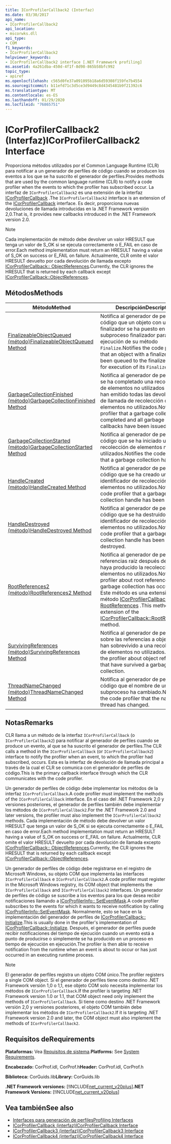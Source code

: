 ```yaml
---
title: ICorProfilerCallback2 (Interfaz)
ms.date: 03/30/2017
api_name:
- ICorProfilerCallback2
api_location:
- mscorwks.dll
api_type:
- COM
f1_keywords:
- ICorProfilerCallback2
helpviewer_keywords:
- ICorProfilerCallback2 interface [.NET Framework profiling]
ms.assetid: 4a261dba-450d-4f1f-8d98-865b58bfc992
topic_type:
- apiref
ms.openlocfilehash: c565d0fe37a091095b18a6d59308f159fe7b4554
ms.sourcegitcommit: b11efd71c3d5ce3d9449c8d4345481b9f21392c6
ms.translationtype: MT
ms.contentlocale: es-ES
ms.lasthandoff: 01/29/2020
ms.locfileid: "76865751"
---
```

# <a name="icorprofilercallback2-interface"></a><span data-ttu-id="27958-102">ICorProfilerCallback2 (Interfaz)</span><span class="sxs-lookup"><span data-stu-id="27958-102">ICorProfilerCallback2 Interface</span></span>
<span data-ttu-id="27958-103">Proporciona métodos utilizados por el Common Language Runtime (CLR) para notificar a un generador de perfiles de código cuando se producen los eventos a los que se ha suscrito el generador de perfiles.</span><span class="sxs-lookup"><span data-stu-id="27958-103">Provides methods that are used by the common language runtime (CLR) to notify a code profiler when the events to which the profiler has subscribed occur.</span></span> <span data-ttu-id="27958-104">La interfaz de `ICorProfilerCallback2` es una extensión de la interfaz [ICorProfilerCallback](icorprofilercallback-interface.md) .</span><span class="sxs-lookup"><span data-stu-id="27958-104">The `ICorProfilerCallback2` interface is an extension of the [ICorProfilerCallback](icorprofilercallback-interface.md) interface.</span></span> <span data-ttu-id="27958-105">Es decir, proporciona nuevas devoluciones de llamada introducidas en la .NET Framework versión 2,0.</span><span class="sxs-lookup"><span data-stu-id="27958-105">That is, it provides new callbacks introduced in the .NET Framework version 2.0.</span></span>  
  
> [!NOTE]
> <span data-ttu-id="27958-106">Cada implementación de método debe devolver un valor HRESULT que tenga un valor de S_OK si se ejecuta correctamente o E_FAIL en caso de error.</span><span class="sxs-lookup"><span data-stu-id="27958-106">Each method implementation must return an HRESULT having a value of S_OK on success or E_FAIL on failure.</span></span> <span data-ttu-id="27958-107">Actualmente, CLR omite el valor HRESULT devuelto por cada devolución de llamada excepto [ICorProfilerCallback:: ObjectReferences](icorprofilercallback-objectreferences-method.md).</span><span class="sxs-lookup"><span data-stu-id="27958-107">Currently, the CLR ignores the HRESULT that is returned by each callback except [ICorProfilerCallback::ObjectReferences](icorprofilercallback-objectreferences-method.md).</span></span>  
  
## <a name="methods"></a><span data-ttu-id="27958-108">Métodos</span><span class="sxs-lookup"><span data-stu-id="27958-108">Methods</span></span>  
  
|<span data-ttu-id="27958-109">Método</span><span class="sxs-lookup"><span data-stu-id="27958-109">Method</span></span>|<span data-ttu-id="27958-110">Descripción</span><span class="sxs-lookup"><span data-stu-id="27958-110">Description</span></span>|  
|------------|-----------------|  
|[<span data-ttu-id="27958-111">FinalizeableObjectQueued (método)</span><span class="sxs-lookup"><span data-stu-id="27958-111">FinalizeableObjectQueued Method</span></span>](icorprofilercallback2-finalizeableobjectqueued-method.md)|<span data-ttu-id="27958-112">Notifica al generador de perfiles de código que un objeto con un finalizador se ha puesto en cola en el subproceso finalizador para la ejecución de su método `Finalize`.</span><span class="sxs-lookup"><span data-stu-id="27958-112">Notifies the code profiler that an object with a finalizer has been queued to the finalizer thread for execution of its `Finalize` method.</span></span>|  
|[<span data-ttu-id="27958-113">GarbageCollectionFinished (método)</span><span class="sxs-lookup"><span data-stu-id="27958-113">GarbageCollectionFinished Method</span></span>](icorprofilercallback2-garbagecollectionfinished-method.md)|<span data-ttu-id="27958-114">Notifica al generador de perfiles que se ha completado una recolección de elementos no utilizados y que se han emitido todas las devoluciones de llamada de recolección de elementos no utilizados.</span><span class="sxs-lookup"><span data-stu-id="27958-114">Notifies the profiler that a garbage collection has completed and all garbage collection callbacks have been issued for it.</span></span>|  
|[<span data-ttu-id="27958-115">GarbageCollectionStarted (método)</span><span class="sxs-lookup"><span data-stu-id="27958-115">GarbageCollectionStarted Method</span></span>](icorprofilercallback2-garbagecollectionstarted-method.md)|<span data-ttu-id="27958-116">Notifica al generador de perfiles de código que se ha iniciado una recolección de elementos no utilizados.</span><span class="sxs-lookup"><span data-stu-id="27958-116">Notifies the code profiler that a garbage collection has started.</span></span>|  
|[<span data-ttu-id="27958-117">HandleCreated (método)</span><span class="sxs-lookup"><span data-stu-id="27958-117">HandleCreated Method</span></span>](icorprofilercallback2-handlecreated-method.md)|<span data-ttu-id="27958-118">Notifica al generador de perfiles de código que se ha creado un identificador de recolección de elementos no utilizados.</span><span class="sxs-lookup"><span data-stu-id="27958-118">Notifies the code profiler that a garbage collection handle has been created.</span></span>|  
|[<span data-ttu-id="27958-119">HandleDestroyed (método)</span><span class="sxs-lookup"><span data-stu-id="27958-119">HandleDestroyed Method</span></span>](icorprofilercallback2-handledestroyed-method.md)|<span data-ttu-id="27958-120">Notifica al generador de perfiles de código que se ha destruido un identificador de recolección de elementos no utilizados.</span><span class="sxs-lookup"><span data-stu-id="27958-120">Notifies the code profiler that a garbage collection handle has been destroyed.</span></span>|  
|[<span data-ttu-id="27958-121">RootReferences2 (método)</span><span class="sxs-lookup"><span data-stu-id="27958-121">RootReferences2 Method</span></span>](icorprofilercallback2-rootreferences2-method.md)|<span data-ttu-id="27958-122">Notifica al generador de perfiles las referencias raíz después de que se haya producido la recolección de elementos no utilizados.</span><span class="sxs-lookup"><span data-stu-id="27958-122">Notifies the profiler about root references after a garbage collection has occurred.</span></span> <span data-ttu-id="27958-123">Este método es una extensión del método [ICorProfilerCallback:: RootReferences](icorprofilercallback-rootreferences-method.md) .</span><span class="sxs-lookup"><span data-stu-id="27958-123">This method is an extension of the [ICorProfilerCallback::RootReferences](icorprofilercallback-rootreferences-method.md) method.</span></span>|  
|[<span data-ttu-id="27958-124">SurvivingReferences (método)</span><span class="sxs-lookup"><span data-stu-id="27958-124">SurvivingReferences Method</span></span>](icorprofilercallback2-survivingreferences-method.md)|<span data-ttu-id="27958-125">Notifica al generador de perfiles sobre las referencias a objetos que han sobrevivido a una recolección de elementos no utilizados.</span><span class="sxs-lookup"><span data-stu-id="27958-125">Notifies the profiler about object references that have survived a garbage collection.</span></span>|  
|[<span data-ttu-id="27958-126">ThreadNameChanged (método)</span><span class="sxs-lookup"><span data-stu-id="27958-126">ThreadNameChanged Method</span></span>](icorprofilercallback2-threadnamechanged-method.md)|<span data-ttu-id="27958-127">Notifica al generador de perfiles de código que el nombre de un subproceso ha cambiado.</span><span class="sxs-lookup"><span data-stu-id="27958-127">Notifies the code profiler that the name of a thread has changed.</span></span>|  
  
## <a name="remarks"></a><span data-ttu-id="27958-128">Notas</span><span class="sxs-lookup"><span data-stu-id="27958-128">Remarks</span></span>  
 <span data-ttu-id="27958-129">CLR llama a un método de la interfaz `ICorProfilerCallback` (o `ICorProfilerCallback2`) para notificar al generador de perfiles cuando se produce un evento, al que se ha suscrito el generador de perfiles.</span><span class="sxs-lookup"><span data-stu-id="27958-129">The CLR calls a method in the `ICorProfilerCallback` (or `ICorProfilerCallback2`) interface to notify the profiler when an event, to which the profiler had subscribed, occurs.</span></span> <span data-ttu-id="27958-130">Esta es la interfaz de devolución de llamada principal a través de la cual el CLR se comunica con el generador de perfiles de código.</span><span class="sxs-lookup"><span data-stu-id="27958-130">This is the primary callback interface through which the CLR communicates with the code profiler.</span></span>  
  
 <span data-ttu-id="27958-131">Un generador de perfiles de código debe implementar los métodos de la interfaz `ICorProfilerCallback`.</span><span class="sxs-lookup"><span data-stu-id="27958-131">A code profiler must implement the methods of the `ICorProfilerCallback` interface.</span></span> <span data-ttu-id="27958-132">En el caso del .NET Framework 2,0 y versiones posteriores, el generador de perfiles también debe implementar los métodos de `ICorProfilerCallback2`.</span><span class="sxs-lookup"><span data-stu-id="27958-132">For the .NET Framework 2.0 and later versions, the profiler must also implement the `ICorProfilerCallback2` methods.</span></span> <span data-ttu-id="27958-133">Cada implementación de método debe devolver un valor HRESULT que tenga un valor de S_OK si se ejecuta correctamente o E_FAIL en caso de error.</span><span class="sxs-lookup"><span data-stu-id="27958-133">Each method implementation must return an HRESULT having a value of S_OK on success or E_FAIL on failure.</span></span> <span data-ttu-id="27958-134">Actualmente, CLR omite el valor HRESULT devuelto por cada devolución de llamada excepto [ICorProfilerCallback:: ObjectReferences](icorprofilercallback-objectreferences-method.md).</span><span class="sxs-lookup"><span data-stu-id="27958-134">Currently, the CLR ignores the HRESULT that is returned by each callback except [ICorProfilerCallback::ObjectReferences](icorprofilercallback-objectreferences-method.md).</span></span>  
  
 <span data-ttu-id="27958-135">Un generador de perfiles de código debe registrarse en el registro de Microsoft Windows, su objeto COM que implementa las interfaces `ICorProfilerCallback` e `ICorProfilerCallback2`.</span><span class="sxs-lookup"><span data-stu-id="27958-135">A code profiler must register in the Microsoft Windows registry, its COM object that implements the `ICorProfilerCallback` and `ICorProfilerCallback2` interfaces.</span></span> <span data-ttu-id="27958-136">Un generador de perfiles de código se suscribe a los eventos para los que desea recibir notificaciones llamando a [ICorProfilerInfo:: SetEventMask](icorprofilerinfo-seteventmask-method.md).</span><span class="sxs-lookup"><span data-stu-id="27958-136">A code profiler subscribes to the events for which it wants to receive notification by calling [ICorProfilerInfo::SetEventMask](icorprofilerinfo-seteventmask-method.md).</span></span> <span data-ttu-id="27958-137">Normalmente, esto se hace en la implementación del generador de perfiles de [ICorProfilerCallback:: Initialize](icorprofilercallback-initialize-method.md).</span><span class="sxs-lookup"><span data-stu-id="27958-137">This is usually done in the profiler's implementation of [ICorProfilerCallback::Initialize](icorprofilercallback-initialize-method.md).</span></span> <span data-ttu-id="27958-138">Después, el generador de perfiles puede recibir notificaciones del tiempo de ejecución cuando un evento está a punto de producirse o simplemente se ha producido en un proceso en tiempo de ejecución en ejecución.</span><span class="sxs-lookup"><span data-stu-id="27958-138">The profiler is then able to receive notification from the runtime when an event is about to occur or has just occurred in an executing runtime process.</span></span>  
  
> [!NOTE]
> <span data-ttu-id="27958-139">El generador de perfiles registra un objeto COM único.</span><span class="sxs-lookup"><span data-stu-id="27958-139">The profiler registers a single COM object.</span></span> <span data-ttu-id="27958-140">Si el generador de perfiles tiene como destino .NET Framework versión 1,0 o 1,1, ese objeto COM solo necesita implementar los métodos de `ICorProfilerCallback`.</span><span class="sxs-lookup"><span data-stu-id="27958-140">If the profiler is targeting .NET Framework version 1.0 or 1.1, that COM object need only implement the methods of `ICorProfilerCallback`.</span></span> <span data-ttu-id="27958-141">Si tiene como destino .NET Framework versión 2,0 y versiones posteriores, el objeto COM también debe implementar los métodos de `ICorProfilerCallback2`.</span><span class="sxs-lookup"><span data-stu-id="27958-141">If it is targeting .NET Framework version 2.0 and later, the COM object must also implement the methods of `ICorProfilerCallback2`.</span></span>  
  
## <a name="requirements"></a><span data-ttu-id="27958-142">Requisitos de</span><span class="sxs-lookup"><span data-stu-id="27958-142">Requirements</span></span>  
 <span data-ttu-id="27958-143">**Plataformas:** Vea [Requisitos de sistema](../../../../docs/framework/get-started/system-requirements.md).</span><span class="sxs-lookup"><span data-stu-id="27958-143">**Platforms:** See [System Requirements](../../../../docs/framework/get-started/system-requirements.md).</span></span>  
  
 <span data-ttu-id="27958-144">**Encabezado:** CorProf.idl, CorProf.h</span><span class="sxs-lookup"><span data-stu-id="27958-144">**Header:** CorProf.idl, CorProf.h</span></span>  
  
 <span data-ttu-id="27958-145">**Biblioteca:** CorGuids.lib</span><span class="sxs-lookup"><span data-stu-id="27958-145">**Library:** CorGuids.lib</span></span>  
  
 <span data-ttu-id="27958-146">**.NET Framework versiones:** [!INCLUDE[net_current_v20plus](../../../../includes/net-current-v20plus-md.md)]</span><span class="sxs-lookup"><span data-stu-id="27958-146">**.NET Framework Versions:** [!INCLUDE[net_current_v20plus](../../../../includes/net-current-v20plus-md.md)]</span></span>  
  
## <a name="see-also"></a><span data-ttu-id="27958-147">Vea también</span><span class="sxs-lookup"><span data-stu-id="27958-147">See also</span></span>

- [<span data-ttu-id="27958-148">Interfaces para generación de perfiles</span><span class="sxs-lookup"><span data-stu-id="27958-148">Profiling Interfaces</span></span>](profiling-interfaces.md)
- [<span data-ttu-id="27958-149">ICorProfilerCallback (interfaz)</span><span class="sxs-lookup"><span data-stu-id="27958-149">ICorProfilerCallback Interface</span></span>](icorprofilercallback-interface.md)
- [<span data-ttu-id="27958-150">ICorProfilerCallback3 (interfaz)</span><span class="sxs-lookup"><span data-stu-id="27958-150">ICorProfilerCallback3 Interface</span></span>](icorprofilercallback3-interface.md)
- [<span data-ttu-id="27958-151">ICorProfilerCallback4 (interfaz)</span><span class="sxs-lookup"><span data-stu-id="27958-151">ICorProfilerCallback4 Interface</span></span>](icorprofilercallback4-interface.md)
